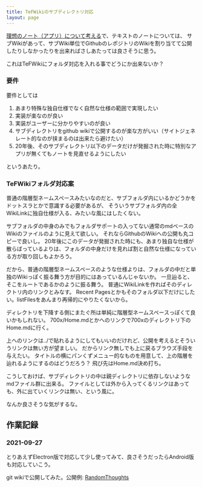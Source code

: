 ```yaml
---
title: TeFWikiのサブディレクトリ対応
layout: page
---
```


[理想のノート（アプリ）について考える](https://karino2.github.io/2021/09/26/ideal_note.html)で、テキストのノートについては、
サブWikiがあって、サブWiki単位でGithubのレポジトリのWikiを割り当てて公開したりしなかったりを出来ればさしあたっては良さそうに思う。

これはTeFWikiにフォルダ対応を入れる事でどうにか出来ないか？

### 要件

要件としては

1. あまり特殊な独自仕様でなく自然な仕様の範囲で実現したい
2. 実装が楽なのが良い
3. 実装がユーザーに分かりやすいのが良い
4. サブディレクトリをgithub wikiで公開するのが楽な方がいい（サイトジェネレート的なのが挟まるのは出来たら避けたい）
5. 20年後、そのサブディレクトリ以下のデータだけが発掘された時に特別なアプリが無くてもノートを見直せるようにしたい

というあたり。

### TeFWikiフォルダ対応案

普通の階層型ネームスペースみたいなのだと、サブフォルダ内にいるかどうかをドットスラとかで意識する必要があるが、
そういうサブフォルダ内の全WikiLinkに独自仕様が入る、みたいな風にはしたくない。

サブフォルダの中身のみでもフォルダサポートの入ってない通常のmdベースのWikiのファイルのように見えて欲しい。
それならGithubのWikiへの公開も丸コピーで良いし。
20年後にこのデータが発掘された時にも、あまり独自な仕様が散らばっているよりは、フォルダの中身だけを見れば割と自然な仕様になっている方が取り回しもよかろう。

だから、普通の階層型ネームスペースのような仕様よりは、フォルダの中だと単独のWikiっぽく振る舞う方が目的にはあっているんじゃないか。
一旦辿ると、そこをルートであるかのように振る舞う。
普通にWikiLinkを作ればそのディレクトリ内のリンクとみなす。
Recent Pagesとかもそのフォルダ以下だけにしたい。listFilesをあんまり再帰的にやりたくないから。

ディレクトリを下降する側にまたぐ所は単純に階層型ネームスペースっぽくて良いかもしれない。
700x/Home.mdとかへのリンクで700xのディレクトリ下のHome.mdに行く。

上へのリンクは../で貼れるようにしてもいいのだけれど、公開を考えるとそういうリンクは無い方が望ましい。
だからリンク無しでも上に戻るブラウズ手段を与えたい。
タイトルの横にパンくずメニュー的なものを用意して、上の階層を辿れるようにするのはどうだろう？
飛び先はHome.md決め打ち。

こうしておけば、サブディレクトリの中は親ディレクトリに依存しないようなmdファイル群に出来る。
ファイルとしては外から入ってくるリンクはあっても、外に出ていくリンクは無い、という風に。

なんか良さそうな気がするな。


## 作業記録

### 2021-09-27

とりあえずElectron版で対応して少し使ってみて、良さそうだったらAndroid版も対応していこう。

git wikiで公開してみた。公開例: [RandomThoughts](https://karino2.github.io/RandomThoughts/Home)

